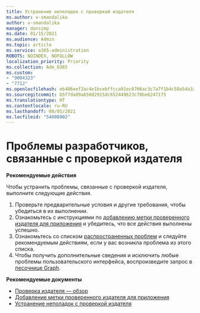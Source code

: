 ```yaml
---
title: Устранение неполадок с проверкой издателя
ms.author: v-smandalika
author: v-smandalika
manager: dansimp
ms.date: 01/15/2021
ms.audience: Admin
ms.topic: article
ms.service: o365-administration
ROBOTS: NOINDEX, NOFOLLOW
localization_priority: Priority
ms.collection: Adm_O365
ms.custom:
- "9004323"
- "7712"
ms.openlocfilehash: eb406eef2ac4e1bcebffcca91ec8706ac3c7a7f1b4c58a5da3a4e386b55700fb
ms.sourcegitcommit: b5f7da89a650d2915dc652449623c78be6247175
ms.translationtype: HT
ms.contentlocale: ru-RU
ms.lasthandoff: 08/05/2021
ms.locfileid: "54008002"
---
```

# <a name="issues-related-to-publisher-verification-for-developers"></a>Проблемы разработчиков, связанные с проверкой издателя

**Рекомендуемые действия** 

Чтобы устранить проблемы, связанные с проверкой издателя, выполните следующие действия.

1. Проверьте предварительные условия и другие требования, чтобы убедиться в их выполнении.
2. Ознакомьтесь с инструкциями по [добавлению метки проверенного издателя для приложения](https://docs.microsoft.com/azure/active-directory/develop/mark-app-as-publisher-verified) и убедитесь, что все действия выполнены успешно.
3. Ознакомьтесь со списком [распространенных проблем](https://docs.microsoft.com/azure/active-directory/develop/troubleshoot-publisher-verification#common-issues) и следуйте рекомендуемым действиям, если у вас возникла проблема из этого списка.
4. Чтобы получить дополнительные сведения и исключить любые проблемы пользовательского интерфейса, воспроизведите запрос в [песочнице Graph](https://docs.microsoft.com/azure/active-directory/develop/troubleshoot-publisher-verification#making-microsoft-graph-api-calls).

**Рекомендуемые документы**

- [Проверка издателя — обзор](https://docs.microsoft.com/azure/active-directory/develop/publisher-verification-overview) 
- [Добавление метки проверенного издателя для приложения](https://docs.microsoft.com/azure/active-directory/develop/mark-app-as-publisher-verified) 
- [Устранение неполадок с проверкой издателя](https://docs.microsoft.com/azure/active-directory/develop/troubleshoot-publisher-verification)

